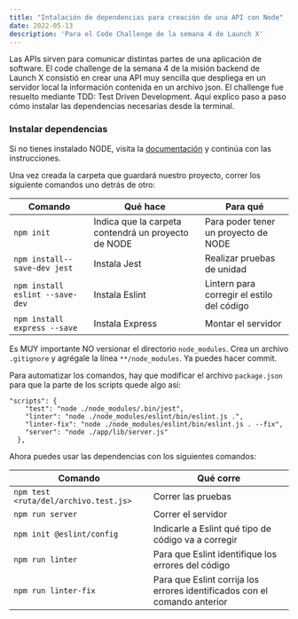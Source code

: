 ```yaml
---
title: "Intalación de dependencias para creación de una API con Node"
date: 2022-05-13
description: 'Para el Code Challenge de la semana 4 de Launch X'
---
```


Las APIs sirven para comunicar distintas partes de una aplicación de software. El code
challenge de la semana 4 de la misión backend de Launch X consistió en crear una API
muy sencilla que despliega en un servidor local la información contenida en un archivo json.
El challenge fue resuelto mediante TDD: Test Driven Development. Aquí explico paso a paso
cómo instalar las dependencias necesarias desde la terminal.

### Instalar dependencias

Si no tienes instalado NODE, visita la [documentación](https://nodejs.org/en/docs/) y continúa con las instrucciones.

Una vez creada la carpeta que guardará nuestro proyecto, correr los siguiente comandos uno
detrás de otro:

| Comando | Qué hace | Para qué |
|---|---|---|
| `npm init` | Indica que la carpeta contendrá un proyecto de NODE | Para poder tener un proyecto de NODE |
| `npm install--save-dev jest` | Instala Jest | Realizar pruebas de unidad |
| `npm install eslint --save-dev` | Instala Eslint | Lintern para corregir el estilo del código |
| `npm install express --save` | Instala Express | Montar el servidor |

Es MUY importante NO versionar el directorio `node_modules`. Crea un archivo `.gitignore` y agrégale la línea
`**/node_modules`. Ya puedes hacer commit.

Para automatizar los comandos, hay que modificar el archivo `package.json` para que la parte de los
scripts quede algo así:

```
"scripts": {
    "test": "node ./node_modules/.bin/jest",
    "linter": "node ./node_modules/eslint/bin/eslint.js .",
    "linter-fix": "node ./node_modules/eslint/bin/eslint.js . --fix",
    "server": "node ./app/lib/server.js"
  },
```

Ahora puedes usar las dependencias con los siguientes comandos:

| Comando | Qué corre |
|---|---|
| `npm test <ruta/del/archivo.test.js>` | Correr las pruebas |
| `npm run server` | Correr el servidor |
| `npm init @eslint/config` | Indicarle a Eslint qué tipo de código va a corregir |
| `npm run linter` | Para que Eslint identifique los errores del código |
| `npm run linter-fix` | Para que Eslint corrija los errores identificados con el comando anterior |
